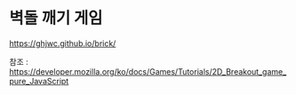 # 벽돌 깨기 게임

https://ghjwc.github.io/brick/

참조 : https://developer.mozilla.org/ko/docs/Games/Tutorials/2D_Breakout_game_pure_JavaScript